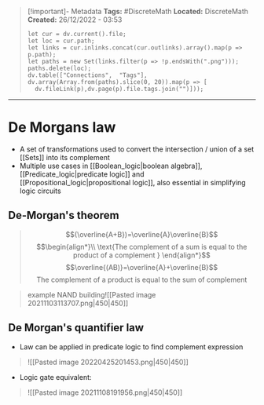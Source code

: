 > [!important]- Metadata
> **Tags:** #DiscreteMath 
> **Located:** DiscreteMath
> **Created:** 26/12/2022 - 03:53
> ```dataviewjs
>let cur = dv.current().file;
>let loc = cur.path;
>let links = cur.inlinks.concat(cur.outlinks).array().map(p => p.path);
>let paths = new Set(links.filter(p => !p.endsWith(".png")));
>paths.delete(loc);
>dv.table(["Connections",  "Tags"], dv.array(Array.from(paths).slice(0, 20)).map(p => [
>   dv.fileLink(p),dv.page(p).file.tags.join("")]));
> ```

___
# De Morgans law

- A set of transformations used to convert the intersection / union of a set [[Sets]] into its complement
- Multiple use cases in [[Boolean_logic|boolean algebra]], [[Predicate_logic|predicate logic]] and [[Propositional_logic|propositional logic]], also essential in simplifying logic circuits
## De-Morgan's theorem
>$$(\overline{A+B})=\overline{A}\overline{B}$$
>$$\begin{align*}\\
\text{The complement of a sum is equal to the product of a complement }
\end{align*}$$
>$$\overline{(AB)}=\overline{A}+\overline{B}$$
>$$\text{The complement of a product is equal to the sum of complement }$$


> example NAND building![[Pasted image 20211103113707.png|450|450]]

## De Morgan's quantifier law
- Law can be applied in predicate logic to find complement expression

>![[Pasted image 20220425201453.png|450|450]]

- Logic gate equivalent:

> ![[Pasted image 20211108191956.png|450|450]]
